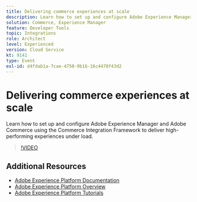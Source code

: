 ```yaml
---
title: Delivering commerce experiences at scale
description: Learn how to set up and configure Adobe Experience Manager and Adobe Commerce using the Commerce Integration Framework to deliver high-performing experiences under load.
solution: Commerce, Experience Manager
feature: Developer Tools
topic: Integrations
role: Architect
level: Experienced
version: Cloud Service
kt: 9141
type: Event
exl-id: d4fdab1a-7cae-4750-9b16-16c4470f43d2
---
```

# Delivering commerce experiences at scale

Learn how to set up and configure Adobe Experience Manager and Adobe Commerce using the Commerce Integration Framework to deliver high-performing experiences under load.

>[!VIDEO](https://video.tv.adobe.com/v/337582/?quality=12&learn=on&hidetitle=true)

## Additional Resources

- [Adobe Experience Platform Documentation](https://experienceleague.adobe.com/docs/experience-platform.html)
- [Adobe Experience Platform Overview](https://experienceleague.adobe.com/docs/experience-platform/landing/home.html)
- [Adobe Experience Platform Tutorials](https://experienceleague.adobe.com/docs/platform-learn/tutorials/overview.html?lang=en)
